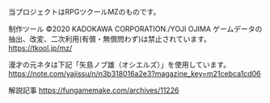 当プロジェクトはRPGツクールMZのものです。

制作ツール ©2020 KADOKAWA CORPORATION./YOJI OJIMA
ゲームデータの抽出、改変、二次利用(有償・無償問わず)は禁止されています。
https://tkool.jp/mz/

漫才の元ネタは下記「矢島ノブ雄（オシエルズ）」を使用しています。
https://note.com/yajissu/n/n3b318016a2e3?magazine_key=m21cebca1cd06

解説記事
https://fungamemake.com/archives/11226
